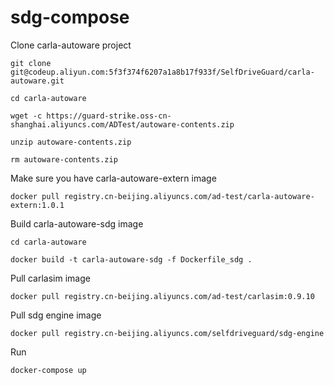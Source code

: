 # sdg-compose

Clone carla-autoware project
```
git clone git@codeup.aliyun.com:5f3f374f6207a1a8b17f933f/SelfDriveGuard/carla-autoware.git

cd carla-autoware

wget -c https://guard-strike.oss-cn-shanghai.aliyuncs.com/ADTest/autoware-contents.zip

unzip autoware-contents.zip

rm autoware-contents.zip
```

Make sure you have carla-autoware-extern image
```
docker pull registry.cn-beijing.aliyuncs.com/ad-test/carla-autoware-extern:1.0.1
```

Build carla-autoware-sdg image
```
cd carla-autoware

docker build -t carla-autoware-sdg -f Dockerfile_sdg .
```

Pull carlasim image
```
docker pull registry.cn-beijing.aliyuncs.com/ad-test/carlasim:0.9.10
```

Pull sdg engine image
```
docker pull registry.cn-beijing.aliyuncs.com/selfdriveguard/sdg-engine
```

Run
```
docker-compose up
```